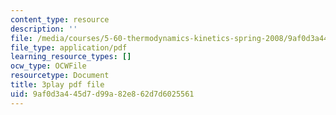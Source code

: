 ```yaml
---
content_type: resource
description: ''
file: /media/courses/5-60-thermodynamics-kinetics-spring-2008/9af0d3a445d7d99a82e862d7d6025561_gLo958Kdeoo.pdf
file_type: application/pdf
learning_resource_types: []
ocw_type: OCWFile
resourcetype: Document
title: 3play pdf file
uid: 9af0d3a4-45d7-d99a-82e8-62d7d6025561
---
```

